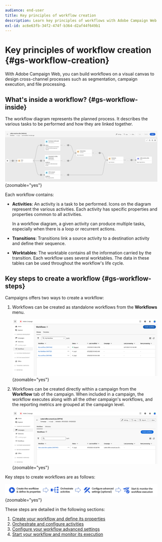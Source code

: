 ```yaml
---
audience: end-user
title: Key principles of workflow creation
description: Learn key principles of workflows with Adobe Campaign Web
exl-id: ac6e63fb-34f2-474f-b364-d2af44f649b1
---
```

# Key principles of workflow creation {#gs-workflow-creation}

With Adobe Campaign Web, you can build workflows on a visual canvas to design cross-channel processes such as segmentation, campaign execution, and file processing.

## What's inside a workflow? {#gs-workflow-inside}

The workflow diagram represents the planned process. It describes the various tasks to be performed and how they are linked together.

![Workflow example diagram showing tasks and their connections](assets/workflow-example.png){zoomable="yes"}

Each workflow contains:

* **Activities**: An activity is a task to be performed. Icons on the diagram represent the various activities. Each activity has specific properties and properties common to all activities.

    In a workflow diagram, a given activity can produce multiple tasks, especially when there is a loop or recurrent actions.

* **Transitions**: Transitions link a source activity to a destination activity and define their sequence.

* **Worktables**: The worktable contains all the information carried by the transition. Each workflow uses several worktables. The data in these tables can be used throughout the workflow's life cycle.

## Key steps to create a workflow {#gs-workflow-steps}

Campaigns offers two ways to create a workflow:

1. Workflows can be created as standalone workflows from the **Workflows** menu.

    ![Screenshot of the interface for creating a standalone workflow](assets/create-a-standalone-wf.png){zoomable="yes"}

1. Workflows can be created directly within a campaign from the **Workflow** tab of the campaign. When included in a campaign, the workflow executes along with all the other campaign's workflows, and the reporting metrics are grouped at the campaign level.

    ![Screenshot of the interface for creating a workflow within a campaign](assets/create-a-wf-from-a-campaign.png){zoomable="yes"} 

Key steps to create workflows are as follows:

![Diagram showing the workflow creation process](assets/workflow-creation-process.png){zoomable="yes"} 

These steps are detailed in the following sections:

1. [Create your workflow and define its properties](create-workflow.md)
1. [Orchestrate and configure activities](orchestrate-activities.md)
1. [Configure your workflow advanced settings](workflow-settings.md)
1. [Start your workflow and monitor its execution](start-monitor-workflows.md)